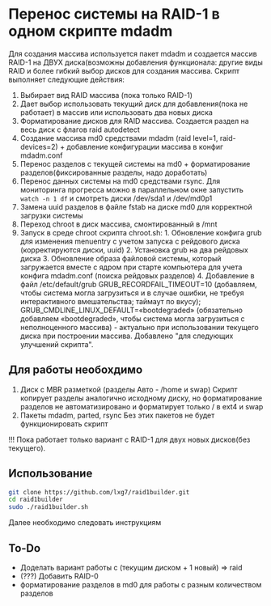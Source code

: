 # Перенос системы на RAID-1 в одном скрипте mdadm
Для создания массива используется пакет mdadm и создается массив RAID-1 на ДВУХ диска(возможны добавления функционала: другие виды RAID и более гибкий выбор дисков для создания массива.
Скрипт выполняет следующие действия:
  1. Выбирает вид RAID массива (пока только RAID-1)
  2. Дает выбор использовать текущий диск для добавления(пока не работает) в массив или использовать два новых диска
  3. Форматирование дисков для RAID массива. Создается раздел на весь диск с флагов raid autodetect
  4. Создание массива md0 средствами mdadm (raid level=1, raid-devices=2) + добавление конфигурации массива в конфиг mdadm.conf
  5. Перенос разделов с текущей системы на md0 + форматирование разделов(фиксированные разделы, надо доработать)
  6. Перенос данных системы на md0 средствами rsync. Для мониторинга прогресса можно в параллельном окне запустить ```watch -n 1 df``` и смотреть диски /dev/sda1 и /dev/md0p1
  7. Замена uuid разделов в файле fstab на диске md0 для корректной загрузки системы
  8. Переход chroot в диск массива, смонтированный в /mnt
  9. Запуск в среде chroot скрипта chroot.sh:
    1. Обновление конфига grub для изменения menuentry с учетом запуска с рейдового диска (корректируются диски, uuid)
    2. Установка grub на два рейдовых диска
    3. Обновление образа файловой системы, который загружается вместе с ядром при старте компьютера для учета конфига mdadm.conf (поиска рейдовых разделов)
    4. Добавление в файл /etc/default/grub 
GRUB_RECORDFAIL_TIMEOUT=10 (добавляем, чтобы система могла загрузиться и в случае ошибки, не требуя интерактивного вмешательства; таймаут по вкусу);
GRUB_CMDLINE_LINUX_DEFAULT=«bootdegraded» (обязательно добавляем «bootdegraded», чтобы система могла загрузиться с неполноценного массива) - актуально при использовании текущего диска при построении массива. Добавлено "для следующих улучшений скрипта".

## Для работы необохдимо
  
  1. Диск с MBR разметкой (разделы Авто - /home и swap)
 Скрипт копирует разделы аналогично исходному диску, но форматирование разделов не автоматизировано и форматирует только / в ext4 и swap 
  3. Пакеты mdadm, parted, rsync
 Без этих пакетов не будет функционировать скрипт

!!! Пока работает только вариант с RAID-1 для двух новых дисков(без текущего).

## Использование
```bash
git clone https://github.com/lxg7/raid1builder.git
cd raid1builder
sudo ./raid1builder.sh
```
 Далее необходимо следовать инструкциям
 
 ## To-Do
 - Доделать вариант работы с (текущим диском + 1 новый) => raid
 - (???) Добавить RAID-0 
 - форматирование разделов в md0 для работы с разным количеством разделов
